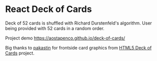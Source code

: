 # React Deck of Cards
Deck of 52 cards is shuffled with Richard Durstenfeld's algorithm.
User being provided with 52 cards in a random order.

Project demo https://aostapenco.github.io/deck-of-cards/

Big thanks to [pakastin](https://github.com/pakastin) for frontside card graphics from [HTML5 Deck of Cards](https://github.com/pakastin/deck-of-cards) project.